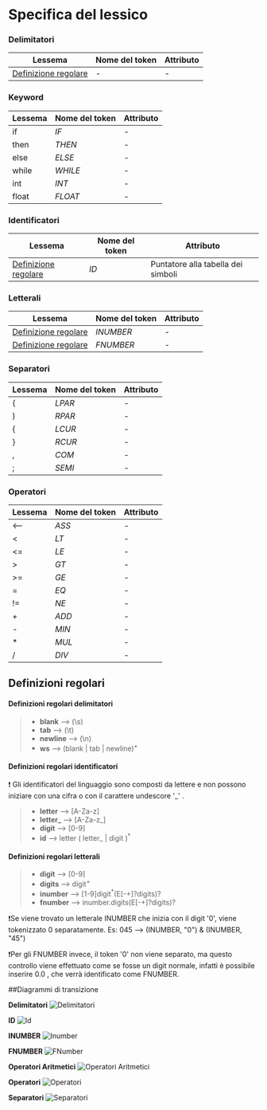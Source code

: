 # Specifica del lessico

### Delimitatori
| Lessema                                                    | Nome del token | Attributo      |
|------------------------------------------------------------|----------------|----------------|
| [Definizione regolare](#definizioni-regolari-delimitatori) | -              | -              |



### Keyword
| Lessema | Nome del token | Attributo |
|---------|----------------|-----------|
| if      | *IF*           | -         |
| then    | *THEN*         | -         |
| else    | *ELSE*         | -         |
| while   | *WHILE*        | -         |
| int     | *INT*          | -         |
| float   | *FLOAT*        | -         |


### Identificatori
| Lessema                                                      | Nome del token | Attributo                          |
|--------------------------------------------------------------|----------------|------------------------------------|
| [Definizione regolare](#definizioni-regolari-identificatori) | *ID*           | Puntatore alla tabella dei simboli |


### Letterali
| Lessema                                                 | Nome del token | Attributo |
|---------------------------------------------------------|----------------|-----------|
| [Definizione regolare](#definizioni-regolari-letterali) | *INUMBER*      | -         |
| [Definizione regolare](#definizioni-regolari-letterali)   | *FNUMBER*      | -         |


### Separatori
| Lessema | Nome del token | Attributo |
|---------|-------------|-----------|
| (       | *LPAR*      | -         |
| )       | *RPAR*      | -         |
| {       | *LCUR*      | -         |
| }       | *RCUR*      | -         |
| ,       | *COM*       | -         |
| ;       | *SEMI*      | -         |



### Operatori

| Lessema | Nome del token | Attributo |
|---------|----------------|-----------|
| <--     | *ASS*          | -         |
| <       | *LT*           | -         |
| <=      | *LE*           | -         |
| \>      | *GT*           | -         |
| \>=     | *GE*           | -         |
| =       | *EQ*           | -         |
| !=      | *NE*           | -         |
| +       | *ADD*          | -         |
| -       | *MIN*          | -         |
| *       | *MUL*          | -         |
| /       | *DIV*          | -         |


## Definizioni regolari

####  Definizioni regolari delimitatori

>* **blank** --> (\s)
>* **tab** --> (\t)
>* **newline** --> (\n)
>* **ws** --> (blank | tab | newline)<sup>+</sup>


####  Definizioni regolari identificatori

❗ Gli identificatori del linguaggio sono composti da lettere e non possono iniziare con una cifra o con il carattere undescore '_' .

>* **letter** --> [A-Za-z]
>* **letter_** --> [A-Za-z_]
>* **digit** --> [0-9]
>* **id** --> letter ( letter_ | digit )<sup>*</sup>

####  Definizioni regolari letterali

>* **digit** --> [0-9]
>* **digits** --> digit<sup>+</sup>
>* **inumber** --> [1-9]digit<sup>*</sup>(E[-+]?digits)?
>* **fnumber** --> inumber.digits(E[-+]?digits)?


❗Se viene trovato un letterale INUMBER che inizia con il digit '0', viene tokenizzato 0 separatamente.
Es:
045 --> (INUMBER, "0") & (INUMBER, "45")

❗Per gli FNUMBER invece, il token '0' non viene separato, ma questo controllo viene effettuato come se fosse un digit normale,
infatti è possibile inserire 0.0 , che verrà identificato come FNUMBER.


##Diagrammi di transizione

**Delimitatori**
![Delimitatori](res\Delimitatori.png)

**ID**
![Id](res\Id.png)

**INUMBER**
![Inumber](res\Inumber.png)

**FNUMBER**
![FNumber](res\Fnumber.png)

**Operatori Aritmetici**
![Operatori Aritmetici](res\operatori_aritmetici.png)

**Operatori**
![Operatori](res\operator.png)

**Separatori**
![Separatori](res\separatori.png)



    





